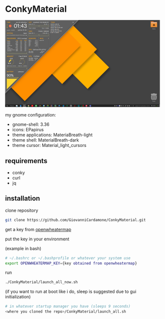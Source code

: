 # ConkyMaterial

![preview](./assets/example.png)

my gnome configuration:

- gnome-shell: 3.36
- icons: EPapirus
- theme applications: MateriaBreath-light
- theme shell: MaterialBreath-dark
- theme cursor: Material_light_cursors

## requirements

- conky
- curl
- jq

## installation

clone repository

```bash
git clone https://github.com/GiovanniCardamone/ConkyMaterial.git
```

get a key from [openwheatermap](https://developer.accuweather.com/)

put the key in your environment

(example in bash)

```bash
# ~/.bashrc or ~/.bashprofile or whatever your system use
export OPENWHEATERMAP_KEY={key obtained from openwheatermap}
```

run

```bash
./ConkyMaterial/launch_all_now.sh
```

(if you want to run at boot like i do, sleep is suggested due to gui initialization)

```bash
# in whatever startup manager you have (sleeps 9 seconds)
<where you cloned the repo>/ConkyMaterial/launch_all.sh
```
